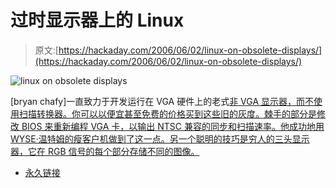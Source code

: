 # 过时显示器上的 Linux

> 原文:[https://hackaday.com/2006/06/02/linux-on-obsolete-displays/](https://hackaday.com/2006/06/02/linux-on-obsolete-displays/)

![linux on obsolete displays](../Images/9d1d7f3fc06e9e505d31909989954800.png)

[bryan chafy]一直致力于开发运行在 VGA 硬件上的老式[非 VGA 显示器，而不使用扫描转换器。你可以以便宜甚至免费的价格买到这些旧的灰度。棘手的部分是修改 BIOS 来重新编程 VGA 卡，以输出 NTSC 兼容的同步和扫描速率。他成功地用 WYSE·温特姆的瘦客户机做到了这一点。另一个聪明的技巧是穷人的三头显示器，它在 RGB 信号的每个部分存储不同的图像。](http://www.ccs.neu.edu/home/bchafy/lood.html)

*   [永久链接](http://www.ccs.neu.edu/home/bchafy/lood.html)